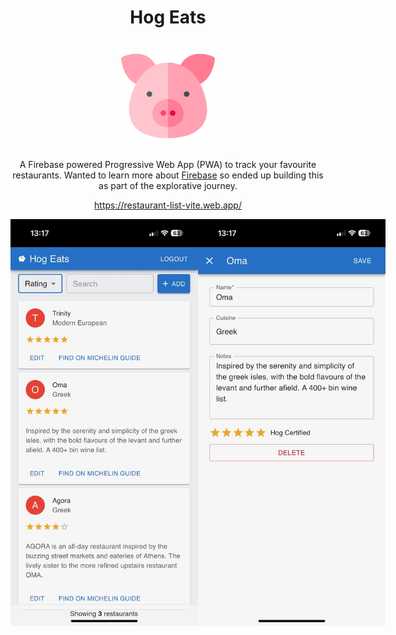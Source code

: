 <div align="center">
  <h1 align="center">
    Hog Eats
    <br />
    <br />
    <a href="https://restaurant-list-vite.web.app/">
      <img src="https://github.com/manasb-uoe/hog-eats/blob/main/public/favicon2.png?raw=true" alt="app logo" width="150"/>
    </a>
  </h1>
  
A Firebase powered Progressive Web App (PWA) to track your favourite restaurants. Wanted to learn more about [Firebase](http://firebase.google.com/) so ended up building this as part of the explorative journey.   

https://restaurant-list-vite.web.app/

<div style="display: flex; flex-direction: row;">
  <img src="https://github.com/manasb-uoe/hog-eats/blob/main/screenshots/screenshot-1.jpeg?raw=true" alt="app logo" width="300";"/>
  <img src="https://github.com/manasb-uoe/hog-eats/blob/main/screenshots/screenshot-2.jpeg?raw=true" alt="app logo" width="300"/>
</div>
</div>

